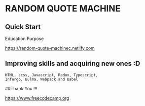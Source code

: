 # RANDOM QUOTE MACHINE 

## Quick Start 

Education Purpose

https://random-quote-machinec.netlify.com

## Improving skills and acquiring new ones :D
```
HTML, scss, Javascript, Redux, Typescript,  
Infergo, Bulma, Webpack and Babel 
```
##Thank You !!!

https://www.freecodecamp.org

